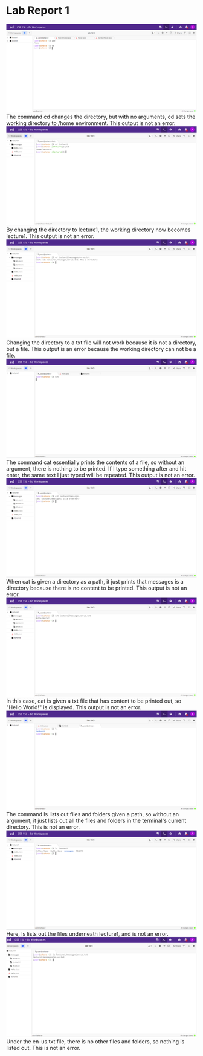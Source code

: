 # **Lab Report 1**
![what](https://raw.githubusercontent.com/AddRain1/cse15l-lab-reports/main/Screenshot%202023-10-19%20001258.png)
The command cd changes the directory, but with no arguments, cd sets the working directory to /home environment. This output is not an error.
![what](image4.png)
By changing the directory to lecture1, the working directory now becomes lecture1. This output is not an error. 
![image](image7.png)
Changing the directory to a txt file will not work because it is not a directory, but a file. This output is an error because the working directory can not be a file. 
![image](image2.png)
The command cat essentially prints the contents of a file, so without an argument, there is nothing to be printed. If I type something after and hit enter, the same text I just typed will be repeated. This output is not an error.
![image](image6.png)
When cat is given a directory as a path, it just prints that messages is a directory because there is no content to be printed. This output is not an error.
![image](image9.png)
In this case, cat is given a txt file that has content to be printed out, so "Hello World!" is displayed. This output is not an error.
![image](image3.png)
The command ls lists out files and folders given a path, so without an argument, it just lists out all the files and folders in the terminal's current directory. This is not an error.
![image](image5.png)
Here, ls lists out the files underneath lecture1, and is not an error.
![image](image8.png)
Under the en-us.txt file, there is no other files and folders, so nothing is listed out. This is not an error.


